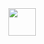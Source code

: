 
<!--
**alxwndr/alxwndr** is a ✨ _special_ ✨ repository because its `README.md` (this file) appears on your GitHub profile.
<h1 align="center">Hi 👋, I'm Alex </h1>
<h3 align="center">A passionate JavaScript Developer  </h3>

- 👯 You can read my personal blog on [hashnode.dev/](https://avocadev.hashnode.dev/)
- 🐦 You can follow me on Twitter [@dev_avocado](https://twitter.com/dev_avocado)
-->

<img src="https://media.giphy.com/media/26AHs3p7U7H5MU2gU/giphy.gif" width="55" height="55">




<!--  
  <div id="header" align="center">
  <img src="https://media.giphy.com/media/26AHs3p7U7H5MU2gU/giphy.gif" width="75" height="75">
  <h1 align="center">Hi there 👋</h1>
</div>

<div align="center">
<a target="_blank" href="https://www.linkedin.com/in/!!!!!!!!!/">
  <img alt="LinkdeIN" width="22px" src="https://cdn.jsdelivr.net/npm/simple-icons@v7/icons/linkedin.svg" />
</a>
<a target="_blank" href="https://twitter.com/!!!!!!!!!">
  <img  alt="Devto" width="22px" src="https://cdn.jsdelivr.net/npm/simple-icons@v7/icons/twitter.svg" />
</a>
<a target="_blank" href="https://hashnode.!!!!!!!!">
  <img  alt="Whatsapp" width="22px" src="https://cdn.jsdelivr.net/npm/simple-icons@v7/icons/hashnode.svg" />
</a>
<a target="_blank" href="mailto:!!!!!!!!!@gmail.com">
  <img  alt="Gmail" width="22px" src="https://cdn.jsdelivr.net/npm/simple-icons@v7/icons/gmail.svg" />
</a>

</div>

  -->
